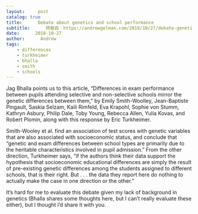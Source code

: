```yaml
---
layout:     post
catalog: true
title:      Debate about genetics and school performance
subtitle:      转载自：https://andrewgelman.com/2018/10/27/debate-genetics-school-performance/
date:      2018-10-27
author:      Andrew
tags:
    - differences
    - turkheimer
    - bhalla
    - smith
    - schools
---
```





Jag Bhalla points us to this article, “Differences in exam performance between pupils attending selective and non-selective schools mirror the genetic differences between them,” by Emily Smith-Woolley, Jean-Baptiste Pingault, Saskia Selzam, Kaili Rimfeld, Eva Krapohl, Sophie von Stumm, Kathryn Asbury, Philip Dale, Toby Young, Rebecca Allen, Yulia Kovas, and Robert Plomin, along with this response by Eric Turkheimer.

Smith-Wooley et al. find an association of test scores with genetic variables that are also associated with socioeconomic status, and conclude that “genetic and exam differences between school types are primarily due to the heritable characteristics involved in pupil admission.” From the other direction, Turkheimer says, “if the authors think their data support the hypothesis that socioeconomic educational differences are simply the result of pre-existing genetic differences among the students assigned to different schools, that is their right. But . . . the data they report here do nothing to actually make the case in one direction or the other.”

It’s hard for me to evaluate this debate given my lack of background in genetics (Bhalla shares some thoughts here, but I can’t really evaluate these either), but I thought I’d share it with you.



